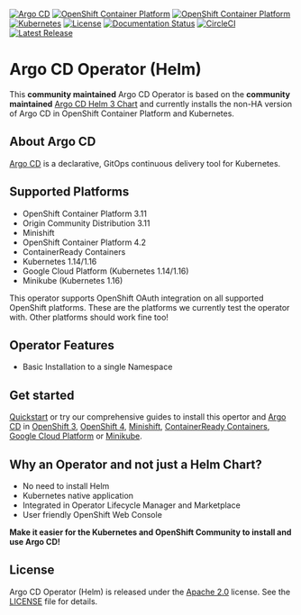 [![Argo CD](https://img.shields.io/badge/argocd-1.4.0-green.svg)](https://github.com/argoproj/argo-cd/releases/tag/v1.4.0)
[![OpenShift Container Platform](https://img.shields.io/badge/ocp-3.11-red.svg)](https://www.openshift.com/products/container-platform)
[![OpenShift Container Platform](https://img.shields.io/badge/ocp-4.2-red.svg)](https://www.openshift.com/products/container-platform)
[![Kubernetes](https://img.shields.io/badge/kubernetes-1.14-blue.svg)](https://kubernetes.io/)
[![License](https://img.shields.io/badge/license-Apache%202.0-blue.svg)](http://www.apache.org/licenses/LICENSE-2.0.html)
[![Documentation Status](https://readthedocs.org/projects/argocd-operator-helm/badge/?version=0.0.3)](https://argocd-operator-helm.readthedocs.io/en/0.0.3/?badge=0.0.3)
[![CircleCI](https://circleci.com/gh/disposab1e/argocd-operator-helm/tree/release-0.0.3.svg?style=svg)](https://circleci.com/gh/disposab1e/argocd-operator-helm/tree/release-0.0.3)
[![Latest Release](https://img.shields.io/badge/latest%20release-0.0.3-yellow.svg)](https://github.com/disposab1e/argocd-operator-helm/releases/tag/0.0.3)


# Argo CD Operator (Helm)

This **community maintained** Argo CD Operator is based on the **community maintained** [Argo CD Helm 3 Chart](https://github.com/argoproj/argo-helm/tree/release-0.0.3/charts/argo-cd) and currently installs the non-HA version of Argo CD in OpenShift Container Platform and Kubernetes.

## About Argo CD

[Argo CD](https://argoproj.github.io/argo-cd/) is a declarative, GitOps continuous delivery tool for Kubernetes.

## Supported Platforms

* OpenShift Container Platform 3.11
* Origin Community Distribution 3.11
* Minishift
* OpenShift Container Platform 4.2
* ContainerReady Containers
* Kubernetes 1.14/1.16
* Google Cloud Platform (Kubernetes 1.14/1.16)
* Minikube (Kubernetes 1.16)

This operator supports OpenShift OAuth integration on all supported OpenShift platforms. These are the platforms we currently test the operator with. Other platforms should work fine too!

## Operator Features

* Basic Installation to a single Namespace

## Get started

[Quickstart](https://argocd-operator-helm.readthedocs.io/en/release-0.0.3/quickstart.html) or try our comprehensive guides to install this opertor and [Argo CD](https://argoproj.github.io/argo-cd/) in [OpenShift 3](https://argocd-operator-helm.readthedocs.io/en/release-0.0.3/openshift/ocp3.html), [OpenShift 4](https://argocd-operator-helm.readthedocs.io/en/release-0.0.3/openshift/ocp4.html), [Minishift](https://argocd-operator-helm.readthedocs.io/en/release-0.0.3/openshift/ocp3.html), [ContainerReady Containers](https://argocd-operator-helm.readthedocs.io/en/release-0.0.3/openshift/ocp4.html), [Google Cloud Platform](https://argocd-operator-helm.readthedocs.io/en/release-0.0.3/kubernetes/gcp.html) or [Minikube](https://argocd-operator-helm.readthedocs.io/en/release-0.0.3/kubernetes/minikube.html).

## Why an Operator and not just a Helm Chart?

* No need to install Helm
* Kubernetes native application
* Integrated in Operator Lifecycle Manager and Marketplace
* User friendly OpenShift Web Console

**Make it easier for the Kubernetes and OpenShift Community to install and use Argo CD!**

## License

Argo CD Operator (Helm) is released under the [Apache 2.0](http://www.apache.org/licenses/LICENSE-2.0.html) license. 
See the [LICENSE](https://github.com/disposab1e/argocd-operator-helm/blob/release-0.0.3/LICENSE) file for details.
